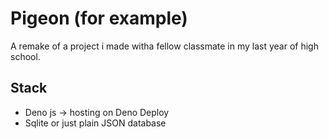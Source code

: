 # Pigeon (for example)
A remake of a project i made witha fellow classmate in my last year of high school.
## Stack
- Deno js -> hosting on Deno Deploy
- Sqlite or just plain JSON database
